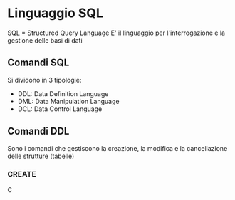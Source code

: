 # Linguaggio SQL
SQL = Structured Query Language
E' il linguaggio per l'interrogazione e la gestione delle basi di dati

## Comandi SQL
Si dividono in 3 tipologie:
- DDL: Data Definition Language
- DML: Data Manipulation Language
- DCL: Data Control Language

## Comandi DDL
Sono i comandi che gestiscono la creazione, la modifica e la cancellazione delle strutture (tabelle)

### CREATE
C
<!--stackedit_data:
eyJoaXN0b3J5IjpbLTIxNzkxNjEzNV19
-->